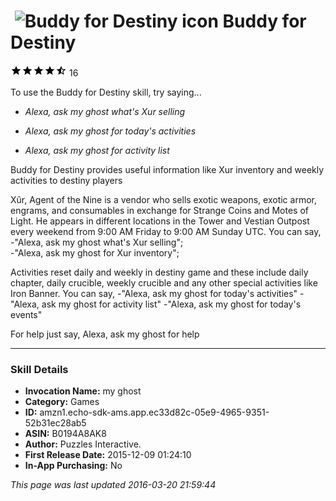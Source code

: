 # &nbsp;<img src="https://github.com/dale3h/alexa-skills-list/raw/master/skills/buddy-for-destiny/B0194A8AK8/app_icon" alt="Buddy for Destiny icon" width="36"> Buddy for Destiny
![4.7 stars](../../../images/ic_star_black_18dp_1x.png)![4.7 stars](../../../images/ic_star_black_18dp_1x.png)![4.7 stars](../../../images/ic_star_black_18dp_1x.png)![4.7 stars](../../../images/ic_star_black_18dp_1x.png)![4.7 stars](../../../images/ic_star_half_black_18dp_1x.png) 16

To use the Buddy for Destiny skill, try saying...

* *Alexa, ask my ghost what's Xur selling*

* *Alexa, ask my ghost for today's activities*

* *Alexa, ask my ghost for activity list*

Buddy for Destiny provides useful information like Xur inventory and weekly activities to destiny players

Xûr, Agent of the Nine is a vendor who sells exotic weapons, exotic armor, engrams, and consumables in exchange for Strange Coins and Motes of Light. He appears in different locations in the Tower and Vestian Outpost every weekend from 9:00 AM Friday to 9:00 AM Sunday UTC.  You can say,                                                                                                  
-"Alexa, ask my ghost what's Xur selling";                                                                                
-"Alexa, ask my ghost for Xur inventory";

Activities reset daily and weekly in destiny game and these include daily chapter, daily crucible, weekly crucible and any other special activities like Iron Banner. You can say,
-"Alexa, ask my ghost for today's activities"
-"Alexa, ask my ghost for activity list"
-"Alexa, ask my ghost for today's events"

For help just say, Alexa, ask my ghost for help

***

### Skill Details

* **Invocation Name:** my ghost
* **Category:** Games
* **ID:** amzn1.echo-sdk-ams.app.ec33d82c-05e9-4965-9351-52b31ec28ab5
* **ASIN:** B0194A8AK8
* **Author:** Puzzles Interactive.
* **First Release Date:** 2015-12-09 01:24:10
* **In-App Purchasing:** No

*This page was last updated 2016-03-20 21:59:44*
